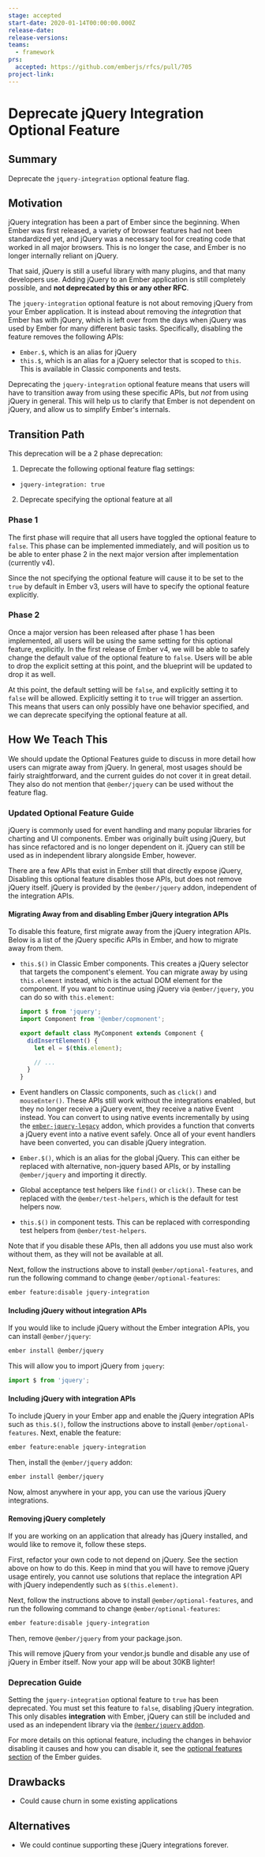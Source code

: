 ```yaml
---
stage: accepted
start-date: 2020-01-14T00:00:00.000Z
release-date:
release-versions:
teams:
  - framework
prs:
  accepted: https://github.com/emberjs/rfcs/pull/705
project-link:
---
```


# Deprecate jQuery Integration Optional Feature

## Summary

Deprecate the `jquery-integration` optional feature flag.

## Motivation

jQuery integration has been a part of Ember since the beginning. When Ember was
first released, a variety of browser features had not been standardized yet, and
jQuery was a necessary tool for creating code that worked in all major browsers.
This is no longer the case, and Ember is no longer internally reliant on jQuery.

That said, jQuery is still a useful library with many plugins, and that many
developers use. Adding jQuery to an Ember application is still completely
possible, and **not deprecated by this or any other RFC**.

The `jquery-integration` optional feature is not about removing jQuery from your
Ember application. It is instead about removing the _integration_ that Ember has
with jQuery, which is left over from the days when jQuery was used by Ember for
many different basic tasks. Specifically, disabling the feature removes the
following APIs:

- `Ember.$`, which is an alias for jQuery
- `this.$`, which is an alias for a jQuery selector that is scoped to `this`.
  This is available in Classic components and tests.

Deprecating the `jquery-integration` optional feature means that users will have
to transition away from using these specific APIs, but _not_ from using jQuery
in general. This will help us to clarify that Ember is not dependent on jQuery,
and allow us to simplify Ember's internals.

## Transition Path

This deprecation will be a 2 phase deprecation:

1. Deprecate the following optional feature flag settings:
  - `jquery-integration: true`
2. Deprecate specifying the optional feature at all

### Phase 1

The first phase will require that all users have toggled the optional feature to
`false`. This phase can be implemented immediately, and will position us to be
able to enter phase 2 in the next major version after implementation (currently
v4).

Since the not specifying the optional feature will cause it to be set to the
`true` by default in Ember v3, users will have to specify the optional feature
explicitly.

### Phase 2

Once a major version has been released after phase 1 has been implemented, all
users will be using the same setting for this optional feature, explicitly. In
the first release of Ember v4, we will be able to safely change the default
value of the optional feature to `false`. Users will be able to drop the
explicit setting at this point, and the blueprint will be updated to drop it as
well.

At this point, the default setting will be `false`, and explicitly setting it to
`false` will be allowed. Explicitly setting it to `true` will trigger an
assertion. This means that users can only possibly have one behavior specified,
and we can deprecate specifying the optional feature at all.

## How We Teach This

We should update the Optional Features guide to discuss in more detail how users
can migrate away from jQuery. In general, most usages should be fairly
straightforward, and the current guides do not cover it in great detail. They
also do not mention that `@ember/jquery` can be used without the feature flag.

### Updated Optional Feature Guide

jQuery is commonly used for event handling and many popular libraries for
charting and UI components. Ember was originally built using jQuery, but has
since refactored and is no longer dependent on it. jQuery can still be used
as in independent library alongside Ember, however.

There are a few APIs that exist in Ember still that directly expose jQuery,
Disabling this optional feature disables those APIs, but does not remove jQuery
itself. jQuery is provided by the `@ember/jquery` addon, independent of the
integration APIs.

#### Migrating Away from and disabling Ember jQuery integration APIs

To disable this feature, first migrate away from the jQuery integration APIs.
Below is a list of the jQuery specific APIs in Ember, and how to migrate away
from them.

- `this.$()` in Classic Ember components. This creates a jQuery selector that
  targets the component's element. You can migrate away by using `this.element`
  instead, which is the actual DOM element for the component. If you want to
  continue using jQuery via `@ember/jquery`, you can do so with `this.element`:

  ```js
  import $ from 'jquery';
  import Component from '@ember/copmonent';

  export default class MyComponent extends Component {
    didInsertElement() {
      let el = $(this.element);

      // ...
    }
  }
  ```

- Event handlers on Classic components, such as `click()` and `mouseEnter()`.
  These APIs still work without the integrations enabled, but they no longer
  receive a jQuery event, they receive a native Event instead. You can convert
  to using native events incrementally by using the [`ember-jquery-legacy`](https://github.com/emberjs/ember-jquery-legacy) addon, which provides a function that converts a jQuery
  event into a native event safely. Once all of your event handlers have been
  converted, you can disable jQuery integration.

- `Ember.$()`, which is an alias for the global jQuery. This can either be
  replaced with alternative, non-jquery based APIs, or by installing
  `@ember/jquery` and importing it directly.

- Global acceptance test helpers like `find()` or `click()`. These can be
  replaced with the `@ember/test-helpers`, which is the default for test helpers
  now.

- `this.$()` in component tests. This can be replaced with corresponding test
  helpers from `@ember/test-helpers`.

Note that if you disable these APIs, then all addons you use must also work
without them, as they will not be available at all.

Next, follow the instructions above to install `@ember/optional-features`, and
run the following command to change `@ember/optional-features`:

```sh
ember feature:disable jquery-integration
```

#### Including jQuery without integration APIs

If you would like to include jQuery without the Ember integration APIs, you can
install `@ember/jquery`:

```sh
ember install @ember/jquery
```

This will allow you to import jQuery from `jquery`:

```js
import $ from 'jquery';
```

#### Including jQuery with integration APIs

To include jQuery in your Ember app and enable the jQuery integration APIs such
as `this.$()`, follow the instructions above to install `@ember/optional-features`.
Next, enable the feature:

```sh
ember feature:enable jquery-integration
```

Then, install the `@ember/jquery` addon:

```sh
ember install @ember/jquery
```

Now, almost anywhere in your app, you can use the various jQuery integrations.

#### Removing jQuery completely

If you are working on an application that already has jQuery installed, and
would like to remove it, follow these steps.

First, refactor your own code to not depend on jQuery. See the section above on
how to do this. Keep in mind that you will have to remove jQuery usage entirely,
you cannot use solutions that replace the integration API with jQuery
independently such as `$(this.element)`.

Next, follow the instructions above to install `@ember/optional-features`, and
run the following command to change `@ember/optional-features`:

```sh
ember feature:disable jquery-integration
```

Then, remove `@ember/jquery` from your package.json.

This will remove jQuery from your vendor.js bundle and disable any use of jQuery
in Ember itself. Now your app will be about 30KB lighter!

### Deprecation Guide

Setting the `jquery-integration` optional feature to `true` has been
deprecated. You must set this feature to `false`, disabling jQuery integration.
This only disables **integration** with Ember, jQuery can still be included and
used as an independent library via the [`@ember/jquery` addon](https://github.com/emberjs/ember-jquery).

For more details on this optional feature, including the changes in
behavior disabling it causes and how you can disable it, see the
[optional features section](https://guides.emberjs.com/release/configuring-ember/optional-features/#toc_removing-jquery)
of the Ember guides.

## Drawbacks

- Could cause churn in some existing applications

## Alternatives

- We could continue supporting these jQuery integrations forever.

